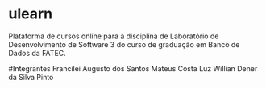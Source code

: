 # ulearn
Plataforma de cursos online para a disciplina de Laboratório de Desenvolvimento de Software 3 do curso de graduação em Banco de Dados da FATEC.

#Integrantes
Francilei Augusto dos Santos
Mateus Costa Luz
Willian Dener da Silva Pinto

